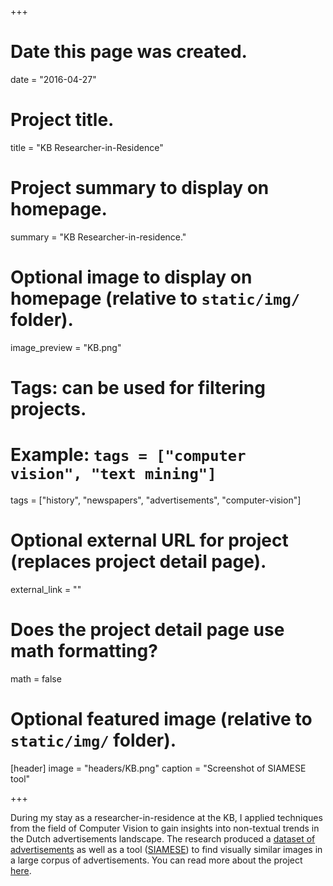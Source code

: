 +++
# Date this page was created.
date = "2016-04-27"

# Project title.
title = "KB Researcher-in-Residence"

# Project summary to display on homepage.
summary = "KB Researcher-in-residence."

# Optional image to display on homepage (relative to `static/img/` folder).
image_preview = "KB.png"

# Tags: can be used for filtering projects.
# Example: `tags = ["computer vision", "text mining"]`
tags = ["history", "newspapers", "advertisements", "computer-vision"]

# Optional external URL for project (replaces project detail page).
external_link = ""

# Does the project detail page use math formatting?
math = false

# Optional featured image (relative to `static/img/` folder).
[header]
image = "headers/KB.png"
caption = "Screenshot of SIAMESE tool"

+++

During my stay as a researcher-in-residence at the KB, I applied techniques from the field of Computer Vision to gain insights into non-textual trends in the Dutch advertisements landscape. The research produced a [dataset of advertisements](http://lab.kb.nl/dataset/siameset) as well as a tool ([SIAMESE](http://lab.kb.nl/tool/siamese)) to find visually similar images in a large corpus of advertisements. You can read more about the project [here](http://lab.kb.nl/about-us/blog/find-what-you-were-looking-using-neural-networks-trawl-through-newspaper). 
